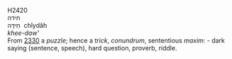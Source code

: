 H2420  
חידה  
חִידָּה ‎ chı̂ydâh  
*khee-daw‘*  
From [2330](h2330) a *puzzle*; hence a *trick*, *conundrum*, sententious
*maxim: -* dark saying (sentence, speech), hard question, proverb,
riddle.  
